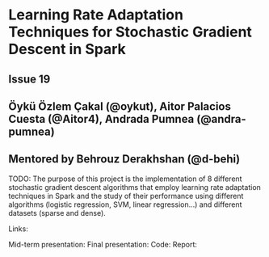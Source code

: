 # Learning Rate Adaptation Techniques for Stochastic Gradient Descent in Spark  

## Issue 19  
## Öykü Özlem Çakal (@oykut), Aitor Palacios Cuesta (@Aitor4), Andrada Pumnea (@andra-pumnea) 
## Mentored by Behrouz Derakhshan (@d-behi)  
  
TODO: The purpose of this project is the implementation of 8 different stochastic gradient descent algorithms that employ learning rate adaptation techniques in Spark and the study of their performance using different algorithms (logistic regression, SVM, linear regression...) and different datasets (sparse and dense).  

Links:  

Mid-term presentation:
Final presentation:
Code:
Report:
